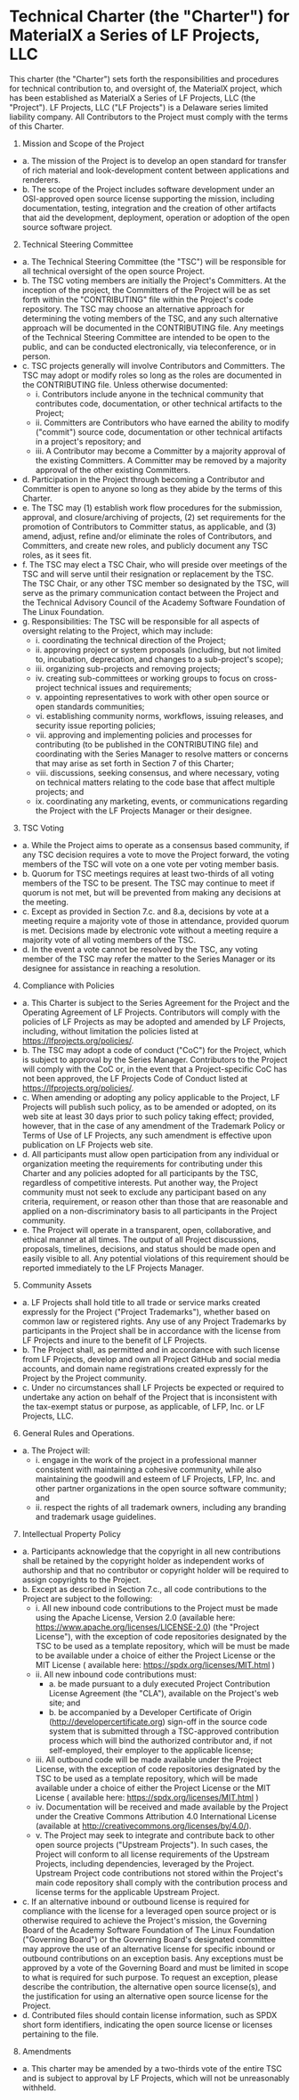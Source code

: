 # Technical Charter (the "Charter") for MaterialX a Series of LF Projects, LLC

This charter (the "Charter") sets forth the responsibilities and procedures for technical contribution to, and oversight of, the MaterialX project, which has been established as MaterialX a Series of LF Projects, LLC (the "Project"). LF Projects, LLC ("LF Projects") is a Delaware series limited liability company. All Contributors to the Project must comply with the terms of this Charter.

1. Mission and Scope of the Project
- a. The mission of the Project is to develop an open standard for transfer of rich material and look-development content between applications and renderers.
- b. The scope of the Project includes software development under an OSI-approved open source license supporting the mission, including documentation, testing, integration and the creation of other artifacts that aid the development, deployment, operation or adoption of the open source software project.

2. Technical Steering Committee
- a. The Technical Steering Committee (the "TSC") will be responsible for all technical oversight of the open source Project.
- b. The TSC voting members are initially the Project's Committers. At the inception of the project, the Committers of the Project will be as set forth within the "CONTRIBUTING" file within the Project's code repository. The TSC may choose an alternative approach for determining the voting members of the TSC, and any such alternative approach will be documented in the CONTRIBUTING file. Any meetings of the Technical Steering Committee are intended to be open to the public, and can be conducted electronically, via teleconference, or in person.
- c. TSC projects generally will involve Contributors and Committers. The TSC may adopt or modify roles so long as the roles are documented in the CONTRIBUTING file. Unless otherwise documented: 
    -	i. Contributors include anyone in the technical community that contributes code, documentation, or other technical artifacts to the Project;
    -	ii. Committers are Contributors who have earned the ability to modify ("commit") source code, documentation or other technical artifacts in a project's repository; and
    -	iii. A Contributor may become a Committer by a majority approval of the existing Committers. A Committer may be removed by a majority approval of the other existing Committers.
-	d. Participation in the Project through becoming a Contributor and Committer is open to anyone so long as they abide by the terms of this Charter.
-	e. The TSC may (1) establish work flow procedures for the submission, approval, and closure/archiving of projects, (2) set requirements for the promotion of Contributors to Committer status, as applicable, and (3) amend, adjust, refine and/or eliminate the roles of Contributors, and Committers, and create new roles, and publicly document any TSC roles, as it sees fit.
-	f. The TSC may elect a TSC Chair, who will preside over meetings of the TSC and will serve until their resignation or replacement by the TSC. The TSC Chair, or any other TSC member so designated by the TSC, will serve as the primary communication contact between the Project and the Technical Advisory Council of the Academy Software Foundation of The Linux Foundation.
-	g. Responsibilities: The TSC will be responsible for all aspects of oversight relating to the Project, which may include: 
    -	i. coordinating the technical direction of the Project;
    -	ii. approving project or system proposals (including, but not limited to, incubation, deprecation, and changes to a sub-project's scope);
    -	iii. organizing sub-projects and removing projects;
    -	iv. creating sub-committees or working groups to focus on cross-project technical issues and requirements;
    -	v. appointing representatives to work with other open source or open standards communities;
    -	vi. establishing community norms, workflows, issuing releases, and security issue reporting policies;
    -	vii. approving and implementing policies and processes for contributing (to be published in the CONTRIBUTING file) and coordinating with the Series Manager to resolve matters or concerns that may arise as set forth in Section 7 of this Charter;
    -	viii. discussions, seeking consensus, and where necessary, voting on technical matters relating to the code base that affect multiple projects; and
    -	ix. coordinating any marketing, events, or communications regarding the Project with the LF Projects Manager or their designee.

3. TSC Voting
- a. While the Project aims to operate as a consensus based community, if any TSC decision requires a vote to move the Project forward, the voting members of the TSC will vote on a one vote per voting member basis.
-	b. Quorum for TSC meetings requires at least two-thirds of all voting members of the TSC to be present. The TSC may continue to meet if quorum is not met, but will be prevented from making any decisions at the meeting.
-	c. Except as provided in Section 7.c. and 8.a, decisions by vote at a meeting require a majority vote of those in attendance, provided quorum is met. Decisions made by electronic vote without a meeting require a majority vote of all voting members of the TSC.
-	d. In the event a vote cannot be resolved by the TSC, any voting member of the TSC may refer the matter to the Series Manager or its designee for assistance in reaching a resolution.

4. Compliance with Policies
-	a. This Charter is subject to the Series Agreement for the Project and the Operating Agreement of LF Projects. Contributors will comply with the policies of LF Projects as may be adopted and amended by LF Projects, including, without limitation the policies listed at https://lfprojects.org/policies/.
-	b. The TSC may adopt a code of conduct ("CoC") for the Project, which is subject to approval by the Series Manager. Contributors to the Project will comply with the CoC or, in the event that a Project-specific CoC has not been approved, the LF Projects Code of Conduct listed at https://lfprojects.org/policies/.
-	c. When amending or adopting any policy applicable to the Project, LF Projects will publish such policy, as to be amended or adopted, on its web site at least 30 days prior to such policy taking effect; provided, however, that in the case of any amendment of the Trademark Policy or Terms of Use of LF Projects, any such amendment is effective upon publication on LF Projects web site.
-	d. All participants must allow open participation from any individual or organization meeting the requirements for contributing under this Charter and any policies adopted for all participants by the TSC, regardless of competitive interests. Put another way, the Project community must not seek to exclude any participant based on any criteria, requirement, or reason other than those that are reasonable and applied on a non-discriminatory basis to all participants in the Project community.
-	e. The Project will operate in a transparent, open, collaborative, and ethical manner at all times. The output of all Project discussions, proposals, timelines, decisions, and status should be made open and easily visible to all. Any potential violations of this requirement should be reported immediately to the LF Projects Manager.

5. Community Assets
-	a. LF Projects shall hold title to all trade or service marks created expressly for the Project ("Project Trademarks"), whether based on common law or registered rights. Any use of any Project Trademarks by participants in the Project shall be in accordance with the license from LF Projects and inure to the benefit of LF Projects.
-	b. The Project shall, as permitted and in accordance with such license from LF Projects, develop and own all Project GitHub and social media accounts, and domain name registrations created expressly for the Project by the Project community.
-	c. Under no circumstances shall LF Projects be expected or required to undertake any action on behalf of the Project that is inconsistent with the tax-exempt status or purpose, as applicable, of LFP, Inc. or LF Projects, LLC.

6. General Rules and Operations.
-	a. The Project will: 
    -	i. engage in the work of the project in a professional manner consistent with maintaining a cohesive community, while also maintaining the goodwill and esteem of LF Projects, LFP, Inc. and other partner organizations in the open source software community; and
    -	ii. respect the rights of all trademark owners, including any branding and trademark usage guidelines.

7. Intellectual Property Policy
-	a. Participants acknowledge that the copyright in all new contributions shall be retained by the copyright holder as independent works of authorship and that no contributor or copyright holder will be required to assign copyrights to the Project.
-	b. Except as described in Section 7.c., all code contributions to the Project are subject to the following: 
    -	i. All new inbound code contributions to the Project must be made using the Apache License, Version 2.0 (available here: https://www.apache.org/licenses/LICENSE-2.0) (the "Project License"), with the exception of code repositories designated by the TSC to be used as a template repository, which will be must be made to be available under a choice of either the Project License or the MIT License ( available here: https://spdx.org/licenses/MIT.html )
    -	ii. All new inbound code contributions must: 
        - a.	be made pursuant to a duly executed Project Contribution License Agreement (the "CLA"), available on the Project's web site; and
        - b.	be accompanied by a Developer Certificate of Origin (http://developercertificate.org) sign-off in the source code system that is submitted through a TSC-approved contribution process which will bind the authorized contributor and, if not self-employed, their employer to the applicable license;
    -	iii. All outbound code will be made available under the Project License, with the exception of code repositories designated by the TSC to be used as a template repository, which will be made available under a choice of either the Project License or the MIT License ( available here: https://spdx.org/licenses/MIT.html )
    -	iv. Documentation will be received and made available by the Project under the Creative Commons Attribution 4.0 International License (available at http://creativecommons.org/licenses/by/4.0/).
    -	v. The Project may seek to integrate and contribute back to other open source projects ("Upstream Projects"). In such cases, the Project will conform to all license requirements of the Upstream Projects, including dependencies, leveraged by the Project. Upstream Project code contributions not stored within the Project's main code repository shall comply with the contribution process and license terms for the applicable Upstream Project.
-	c. If an alternative inbound or outbound license is required for compliance with the license for a leveraged open source project or is otherwise required to achieve the Project's mission, the Governing Board of the Academy Software Foundation of The Linux Foundation ("Governing Board") or the Governing Board's designated committee may approve the use of an alternative license for specific inbound or outbound contributions on an exception basis. Any exceptions must be approved by a vote of the Governing Board and must be limited in scope to what is required for such purpose. To request an exception, please describe the contribution, the alternative open source license(s), and the justification for using an alternative open source license for the Project.
-	d. Contributed files should contain license information, such as SPDX short form identifiers, indicating the open source license or licenses pertaining to the file.

8. Amendments
-	a. This charter may be amended by a two-thirds vote of the entire TSC and is subject to approval by LF Projects, which will not be unreasonably withheld.
